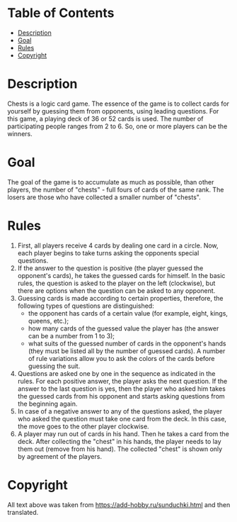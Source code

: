 # Table of Contents

- [Description](#description)
- [Goal](#goal)
- [Rules](#rules)
- [Copyright](#copyright)

# Description

Chests is a logic card game. The essence of the game is to collect cards for yourself by guessing them from opponents, using leading questions. For this game, a playing deck of 36 or 52 cards is used. The number of participating people ranges from 2 to 6. So, one or more players can be the winners.

# Goal

The goal of the game is to accumulate as much as possible, than other players, the number of "chests" - full fours of cards of the same rank. The losers are those who have collected a smaller number of "chests".

# Rules

1. First, all players receive 4 cards by dealing one card in a circle. Now, each player begins to take turns asking the opponents special questions.
2. If the answer to the question is positive (the player guessed the opponent's cards), he takes the guessed cards for himself. In the basic rules, the question is asked to the player on the left (clockwise), but there are options when the question can be asked to any opponent.
3. Guessing cards is made according to certain properties, therefore, the following types of questions are distinguished:
   - the opponent has cards of a certain value (for example, eight, kings, queens, etc.);
   - how many cards of the guessed value the player has (the answer can be a number from 1 to 3);
   - what suits of the guessed number of cards in the opponent's hands (they must be listed all by the number of guessed cards). A number of rule variations allow you to ask the colors of the cards before guessing the suit.
4. Questions are asked one by one in the sequence as indicated in the rules. For each positive answer, the player asks the next question. If the answer to the last question is yes, then the player who asked him takes the guessed cards from his opponent and starts asking questions from the beginning again.
5. In case of a negative answer to any of the questions asked, the player who asked the question must take one card from the deck. In this case, the move goes to the other player clockwise.
6. A player may run out of cards in his hand. Then he takes a card from the deck. After collecting the "chest" in his hands, the player needs to lay them out (remove from his hand). The collected "chest" is shown only by agreement of the players.

# Copyright

All text above was taken from https://add-hobby.ru/sunduchki.html and then translated.
